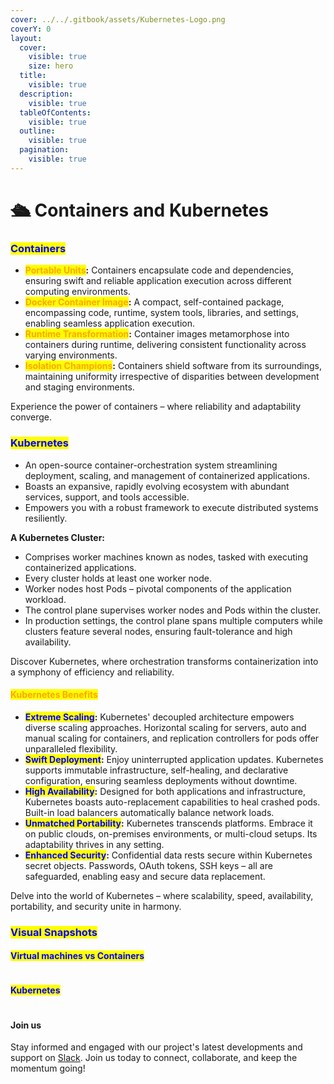```yaml
---
cover: ../../.gitbook/assets/Kubernetes-Logo.png
coverY: 0
layout:
  cover:
    visible: true
    size: hero
  title:
    visible: true
  description:
    visible: true
  tableOfContents:
    visible: true
  outline:
    visible: true
  pagination:
    visible: true
---
```


# 🛳 Containers and Kubernetes

### <mark style="color:blue;">**Containers**</mark>&#x20;

* <mark style="color:orange;">**Portable Units**</mark>**:** Containers encapsulate code and dependencies, ensuring swift and reliable application execution across different computing environments.
* <mark style="color:orange;">**Docker Container Image**</mark>**:** A compact, self-contained package, encompassing code, runtime, system tools, libraries, and settings, enabling seamless application execution.
* <mark style="color:orange;">**Runtime Transformation**</mark>**:** Container images metamorphose into containers during runtime, delivering consistent functionality across varying environments.
* <mark style="color:orange;">**Isolation Champions**</mark>**:** Containers shield software from its surroundings, maintaining uniformity irrespective of disparities between development and staging environments.

Experience the power of containers – where reliability and adaptability converge.

### <mark style="color:blue;">**Kubernetes**</mark>&#x20;

* An open-source container-orchestration system streamlining deployment, scaling, and management of containerized applications.
* Boasts an expansive, rapidly evolving ecosystem with abundant services, support, and tools accessible.
* Empowers you with a robust framework to execute distributed systems resiliently.

**A Kubernetes Cluster:**

* Comprises worker machines known as nodes, tasked with executing containerized applications.
* Every cluster holds at least one worker node.
* Worker nodes host Pods – pivotal components of the application workload.
* The control plane supervises worker nodes and Pods within the cluster.
* In production settings, the control plane spans multiple computers while clusters feature several nodes, ensuring fault-tolerance and high availability.

Discover Kubernetes, where orchestration transforms containerization into a symphony of efficiency and reliability.

#### <mark style="color:orange;">**Kubernetes Benefits**</mark>&#x20;

* <mark style="color:blue;">**Extreme Scaling**</mark>**:** Kubernetes' decoupled architecture empowers diverse scaling approaches. Horizontal scaling for servers, auto and manual scaling for containers, and replication controllers for pods offer unparalleled flexibility.
* <mark style="color:blue;">**Swift Deployment**</mark>**:** Enjoy uninterrupted application updates. Kubernetes supports immutable infrastructure, self-healing, and declarative configuration, ensuring seamless deployments without downtime.
* <mark style="color:blue;">**High Availability**</mark>**:** Designed for both applications and infrastructure, Kubernetes boasts auto-replacement capabilities to heal crashed pods. Built-in load balancers automatically balance network loads.
* <mark style="color:blue;">**Unmatched Portability**</mark>**:** Kubernetes transcends platforms. Embrace it on public clouds, on-premises environments, or multi-cloud setups. Its adaptability thrives in any setting.
* <mark style="color:blue;">**Enhanced Security**</mark>**:** Confidential data rests secure within Kubernetes secret objects. Passwords, OAuth tokens, SSH keys – all are safeguarded, enabling easy and secure data replacement.

Delve into the world of Kubernetes – where scalability, speed, availability, portability, and security unite in harmony.



### <mark style="color:blue;">Visual Snapshots</mark>

#### <mark style="color:blue;">**Virtual machines vs Containers**</mark>&#x20;

<figure><img src="../../.gitbook/assets/container.png" alt=""><figcaption></figcaption></figure>

#### <mark style="color:blue;">Kubernetes</mark>

<figure><img src="../../.gitbook/assets/kubernetes.png" alt=""><figcaption></figcaption></figure>

#### Join us

Stay informed and engaged with our project's latest developments and support on [Slack](https://app.slack.com/client/T04QS32JX6E/C04QKEWE146). Join us today to connect, collaborate, and keep the momentum going!&#x20;
